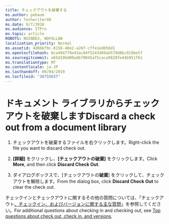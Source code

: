 ```yaml
---
title: チェックアウトを破棄する
ms.author: pebaum
author: Techwriter40
ms.date: 9/7/2018
ms.audience: ITPro
ms.topic: article
ROBOTS: NOINDEX, NOFOLLOW
localization_priority: Normal
ms.assetid: 4d86bf9c-8158-40e2-a26f-cffe1ed856d1
ms.openlocfilehash: 6ca494779e43ac84f5243d69ab579d8bc919be5f
ms.sourcegitcommit: a65d196d00adb70045af5caca9828fe44b951f61
ms.translationtype: MT
ms.contentlocale: ja-JP
ms.lasthandoff: 09/04/2019
ms.locfileid: "36755637"
---
```

# <a name="discard-a-check-out-from-a-document-library"></a><span data-ttu-id="bb2ea-102">ドキュメント ライブラリからチェックアウトを破棄します</span><span class="sxs-lookup"><span data-stu-id="bb2ea-102">Discard a check out from a document library</span></span>

1. <span data-ttu-id="bb2ea-103">チェックアウトを破棄するファイルを右クリックします。</span><span class="sxs-lookup"><span data-stu-id="bb2ea-103">Right-click the file you want to discard check out.</span></span>
    
2. <span data-ttu-id="bb2ea-104">**[詳細]** をクリックし、**[チェックアウトの破棄]** をクリックします。</span><span class="sxs-lookup"><span data-stu-id="bb2ea-104">Click **More**, and then click **Discard Check Out**.</span></span> 
    
3. <span data-ttu-id="bb2ea-105">ダイアログボックスで、[チェックアウトの**破棄**] をクリックして、チェックアウトを解除します。</span><span class="sxs-lookup"><span data-stu-id="bb2ea-105">From the dialog box, click **Discard Check Out** to clear the check out.</span></span> 
    
<span data-ttu-id="bb2ea-106">チェックインとチェックアウトに関するその他の質問については、「チェックアウト[、チェックイン、およびバージョンに関する主な質問](https://go.microsoft.com/fwlink/?linkid=2018786)」を参照してください。</span><span class="sxs-lookup"><span data-stu-id="bb2ea-106">For additional questions about checking in and checking out, see [Top questions about check out, check in, and versions](https://go.microsoft.com/fwlink/?linkid=2018786).</span></span>
  

